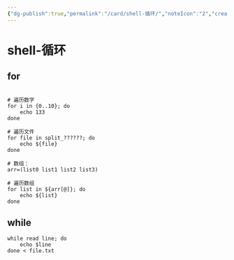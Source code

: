 ```yaml
---
{"dg-publish":true,"permalink":"/card/shell-循环/","noteIcon":"2","created":"2022-07-16T19:20:45+08:00","updated":"2024-09-08T23:58:59+08:00"}
---
```



# shell-循环

## for

``` Shell

# 遍历数字
for i in {0..10}; do
    echo 133
done

# 遍历文件
for file in split_??????; do
    echo ${file}
done

# 数组：
arr=(list0 list1 list2 list3)

# 遍历数组
for list in ${arr[@]}; do
	echo ${list}
done
```

## while

```Shell
while read line; do
    echo $line
done < file.txt
```

